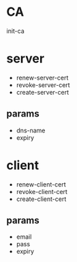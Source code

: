 # CA
init-ca

# server
* renew-server-cert
* revoke-server-cert
* create-server-cert

## params
* dns-name
* expiry


# client
* renew-client-cert
* revoke-client-cert
* create-client-cert

## params
* email
* pass
* expiry


